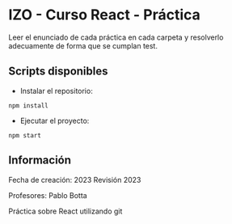 # IZO - Curso React - Práctica

Leer el enunciado de cada práctica en cada carpeta y resolverlo adecuamente de forma que se cumplan test.

## Scripts disponibles

- Instalar el repositorio:

`npm install`


- Ejecutar el proyecto:

`npm start`

## Información

Fecha de creación: 2023
Revisión 2023

Profesores: Pablo Botta

Práctica sobre React utilizando git
